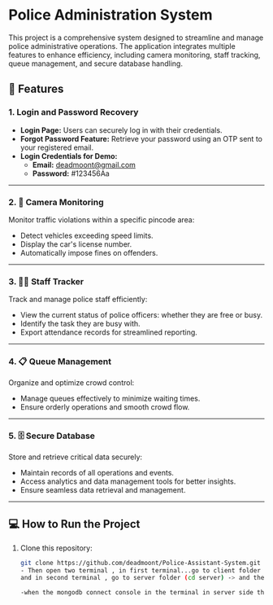 # Police Administration System

This project is a comprehensive system designed to streamline and manage police administrative operations. The application integrates multiple features to enhance efficiency, including camera monitoring, staff tracking, queue management, and secure database handling.

## 🚀 Features

### 1. Login and Password Recovery
- **Login Page:** Users can securely log in with their credentials.
- **Forgot Password Feature:** Retrieve your password using an OTP sent to your registered email.
- **Login Credentials for Demo:**
  - **Email:** deadmoont@gmail.com
  - **Password:** #123456Aa

---

### 2. 📸 Camera Monitoring
Monitor traffic violations within a specific pincode area:
- Detect vehicles exceeding speed limits.
- Display the car's license number.
- Automatically impose fines on offenders.

---

### 3. 🕵️‍♂️ Staff Tracker
Track and manage police staff efficiently:
- View the current status of police officers: whether they are free or busy.
- Identify the task they are busy with.
- Export attendance records for streamlined reporting.

---

### 4. 📋 Queue Management
Organize and optimize crowd control:
- Manage queues effectively to minimize waiting times.
- Ensure orderly operations and smooth crowd flow.

---

### 5. 🗄️ Secure Database
Store and retrieve critical data securely:
- Maintain records of all operations and events.
- Access analytics and data management tools for better insights.
- Ensure seamless data retrieval and management.

---

## 💻 How to Run the Project
1. Clone this repository:
   ```bash
   git clone https://github.com/deadmoont/Police-Assistant-System.git
   - Then open two terminal , in first terminal...go to client folder (by running cd client )->and then do npm install->then run npm run dev 
   and in second terminal , go to server folder (cd server) -> and then do npm install -> then run npm start

   -when the mongodb connect console in the terminal in server side then click on the link displayed in the client side.